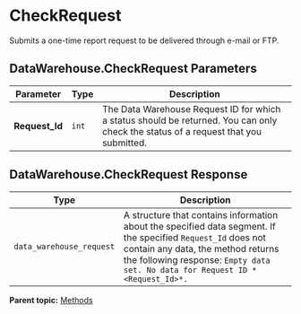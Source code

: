 # CheckRequest

Submits a one-time report request to be delivered through e-mail or FTP.

## DataWarehouse.CheckRequest Parameters

|Parameter|Type|Description|
|---------|----|-----------|
|**Request_Id** |`int` | The Data Warehouse Request ID for which a status should be returned. You can only check the status of a request that you submitted. |

## DataWarehouse.CheckRequest Response

|Type|Description|
|----|-----------|
| `data_warehouse_request` | A structure that contains information about the specified data segment. If the specified `Request_Id` does not contain any data, the method returns the following response:  `Empty data set. No data for Request ID *<Request_Id>*.` |

**Parent topic:** [Methods](../methods/c_data_warehouse_methods.md)


